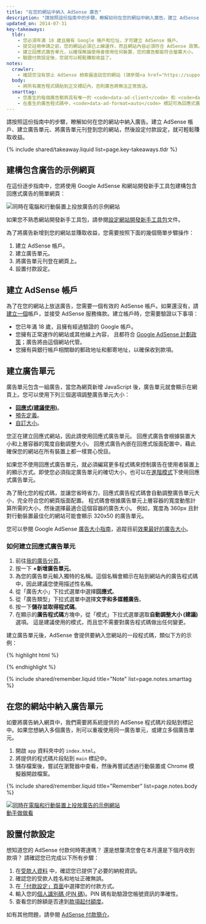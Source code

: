 ```yaml
---
title: "在您的網站中納入 AdSense 廣告"
description: "請按照這份指南中的步驟，瞭解如何在您的網站中納入廣告。建立 AdSense 帳戶、建立廣告單元、將廣告單元刊登到您的網站，然後設定付款設定，就可輕鬆賺取收益。"
updated_on: 2014-07-31
key-takeaways:
  tldr:
    - 您必須年滿 18 歲且擁有 Google 帳戶和位址，才可建立 AdSense 帳戶。
    - 提交註冊申請之前，您的網站必須已上線運作，而且網站內容必須符合 AdSense 政策。
    - 建立回應式廣告單元，以確保無論使用者使用任何裝置，您的廣告都能符合螢幕大小。
    - 驗證付款設定後，您就可以輕鬆賺取收益了。
notes:
  crawler:
    - 確認您沒有禁止 AdSense 檢索器造訪您的網站 (請參閱<a href="https://support.google.com/adsense/answer/10532">這個說明主題</a>)。
  body:
    - 將所有廣告程式碼貼到正文標記內，否則廣告將無法正常放送。
  smarttag:
    - 您產生的每個廣告都將具有唯一的 <code>data-ad-client</code> 和 <code>data-ad-slot</code>。
    - 在產生的廣告程式碼中，<code>data-ad-format=auto</code> 標記可為回應式廣告單元啟用自動調整大小行為。
---
```


<p class="intro">
  請按照這份指南中的步驟，瞭解如何在您的網站中納入廣告。建立 AdSense 帳戶、建立廣告單元、將廣告單元刊登到您的網站，然後設定付款設定，就可輕鬆賺取收益。
</p>



{% include shared/takeaway.liquid list=page.key-takeaways.tldr %}

## 建構包含廣告的示例網頁

在這份逐步指南中，您將使用 Google AdSense 和網站開發新手工具包建構包含回應式廣告的簡單網頁：

<img src="images/ad-ss-600.png" sizes="100vw" 
  srcset="images/ad-ss-1200.png 1200w, 
          images/ad-ss-900.png 900w,
          images/ad-ss-600.png 600w, 
          images/ad-ss-300.png 300w" 
  alt="同時在電腦和行動裝置上投放廣告的示例網站">

如果您不熟悉網站開發新手工具包，請參閱[設定網站開發新手工具包]({{site.fundamentals}}/tools/setup/setup_kit.html)文件。

為了將廣告新增到您的網站並賺取收益，您需要按照下面的幾個簡單步驟操作：

1. 建立 AdSense 帳戶。
2. 建立廣告單元。
3. 將廣告單元刊登在網頁上。
4. 設置付款設定。

## 建立 AdSense 帳戶
為了在您的網站上放送廣告，您需要一個有效的 AdSense 帳戶。如果還沒有，請[建立一個](https://www.google.com/adsense/)帳戶，並接受 AdSense 服務條款。建立帳戶時，您需要驗證以下事項：

* 您已年滿 18 歲，且擁有經過驗證的 Google 帳戶。
* 您擁有正常運作的網站或其他線上內容，
且都符合 [Google AdSense 計劃政策](https://support.google.com/adsense/answer/48182)；廣告將由這個網站代管。
* 您擁有與銀行帳戶相關聯的郵政地址和郵寄地址，以確保收到款項。

## 建立廣告單元

廣告單元包含一組廣告，當您為網頁新增 JavaScript 後，廣告單元就會顯示在網頁上。您可以使用下列三個選項調整廣告單元大小：

* **[回應式(建議使用)](https://support.google.com/adsense/answer/3213689)**。
* [預先定義](https://support.google.com/adsense/answer/6002621)。
* [自訂大小](https://support.google.com/adsense/answer/3289364)。

您正在建立回應式網站，因此請使用回應式廣告單元。
回應式廣告會根據裝置大小和上層容器的寬度自動調整大小。
回應式廣告內嵌在回應式版面配置中，藉此確保您的網站在所有裝置上都一樣賞心悅目。

如果您不使用回應式廣告單元，就必須編寫更多程式碼來控制廣告在使用者裝置上的顯示方式。即使您必須指定廣告單元的確切大小，也可以在[進階模式]({{site.fundamentals}}/monetization/ads/customize-ads.html#what-if-responsive-sizing-isnt-enough)下使用回應式廣告單元。

為了簡化您的程式碼，並讓您省時省力，回應式廣告程式碼會自動調整廣告單元大小，完全符合您的網頁版面配置。
程式碼會根據廣告單元上層容器的寬度動態計算所需的大小，然後選擇最適合這個容器的廣告大小。
例如，寬度為 360px 且針對行動裝置最佳化的網站可能會顯示 320x50 的廣告單元。

您可以參閱 Google AdSense [廣告大小指南](https://support.google.com/adsense/answer/6002621#top)，追蹤目前[效果最好的廣告大小](https://support.google.com/adsense/answer/6002621#top)。

### 如何建立回應式廣告單元

1. 前往[我的廣告分頁](https://www.google.com/adsense/app#myads-springboard)。
2. 按一下 <strong>+新增廣告單元</strong>。
3. 為您的廣告單元輸入獨特的名稱。這個名稱會顯示在貼到網站內的廣告程式碼中，因此建議您使用描述性名稱。
4. 從「廣告大小」下拉式選單中選擇<strong>回應式</strong>。
5. 從「廣告類型」下拉式選單中選擇<strong>文字和多媒體廣告</strong>。
6. 按一下<strong>儲存並取得程式碼</strong>。
7. 在顯示的<strong>廣告程式碼</strong>方塊中，從「模式」下拉式選單選取<strong>自動調整大小 (建議)</strong> 選項。
這是建議使用的模式，而且您不需要對廣告程式碼做出任何變更。

建立廣告單元後，AdSense 會提供要納入您網站的一段程式碼，類似下方的示例：

{% highlight html %}
<script async src="//pagead2.googlesyndication.com/pagead/js/adsbygoogle.js"></script>
<!-- Top ad in web starter kit sample -->
<ins class="adsbygoogle"
  style="display:block"
  data-ad-client="XX-XXX-XXXXXXXXXXXXXXXX"
  data-ad-slot="XXXXXXXXXX"
  data-ad-format="auto"></ins>
<script>
  (adsbygoogle = window.adsbygoogle || []).push({});
</script>
{% endhighlight %}

{% include shared/remember.liquid title="Note" list=page.notes.smarttag %}

## 在您的網站中納入廣告單元

如要將廣告納入網頁中，我們需要將系統提供的 AdSense 程式碼片段貼到標記中。如果您想納入多個廣告，則可以重複使用同一廣告單元，或建立多個廣告單元。

1. 開啟 `app` 資料夾中的 `index.html`。
2. 將提供的程式碼片段貼到 `main` 標記中。
3. 儲存檔案後，嘗試在瀏覽器中查看，然後再嘗試透過行動裝置或 Chrome 模擬器開啟檔案。

{% include shared/remember.liquid title="Remember" list=page.notes.body %}

<div>
  <a href="/web/fundamentals/resources/samples/monetization/ads/">
    <img src="images/ad-ss-600.png" sizes="100vw" 
      srcset="images/ad-ss-1200.png 1200w, 
              images/ad-ss-900.png 900w,
              images/ad-ss-600.png 600w, 
              images/ad-ss-300.png 300w" 
      alt="同時在電腦和行動裝置上投放廣告的示例網站">
    <br>
    動手做做看
  </a>
</div>

## 設置付款設定

想知道您的 AdSense 付款何時寄達嗎？ 還是想釐清您會在本月還是下個月收到款項？ 請確認您已完成以下所有步驟：

1. 在[受款人資料](https://www.google.com/adsense/app#payments3/h=BILLING_PROFILE) 中，確認您已提供了必要的納稅資訊。
2. 確認您的受款人姓名和地址正確無誤。
3. 在[「付款設定」頁面](https://www.google.com/adsense/app#payments3/h=ACCOUNT_SETTINGS)中選擇您的付款方式。
4. 輸入您的[個人識別碼 (PIN 碼)](https://support.google.com/adsense/answer/157667)。PIN 碼有助驗證您帳號資訊的準確性。
5. 查看您的餘額是否達到[款項起付額度](https://support.google.com/adsense/answer/1709871)。

如有其他問題，請參閱 [AdSense 付款簡介](https://support.google.com/adsense/answer/1709858)。



